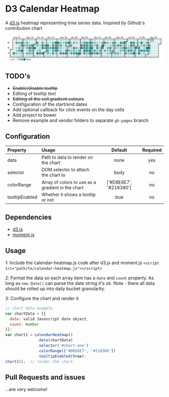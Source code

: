 # D3 Calendar Heatmap
A [d3.js](https://d3js.org/) heatmap representing time series data. Inspired by Github's contribution chart

![Reusable D3.js Calendar Heatmap chart](https://raw.githubusercontent.com/DKirwan/calendar-heatmap/develop/example/thumbnail.png)

## TODO's

* ~~Enable/disable tooltip~~
* Editing of tooltip text
* ~~Editing of the cell gradient colours~~
* Configuration of the start/end dates
* Add optional callback for click events on the day cells
* Add project to bower
* Remove example and vendor folders to separate `gh-pages` branch

## Configuration

|Property        | Usage           | Default  | Required |
|:------------- |:-------------|:-----:|:-----:|
| data | Path to data to render on the chart | none | yes |
| selector | DOM selector to attach the chart to | body | no |
| colorRange | Array of colors to use as a gradient in the chart | ['#D8E6E7', '#218380'] | no |
| tooltipEnabled | Whether it shows a tooltip or not | true | no |

## Dependencies

* [d3.js](https://d3js.org/)
* [moment.js](http://momentjs.com/)

## Usage

1: Include the calendar-heatmap.js code after d3.js and moment.js
`<script src="path/to/calendar-heatmap.js"></script>`

2: Format the data so each array item has a `date` and `count` property.
As long as `new Date()` can parse the date string it's ok. Note - there all data should be rolled up into daily bucket granularity.

3: Configure the chart and render it
```javascript
// chart data example
var chartData = [{
  date: valid Javascript date object,
  count: Number
}];
var chart1 = calendarHeatmap()
              .data(chartData)
              .selector('#chart-one')
              .colorRange(['#D8E6E7', '#218380'])
              .tooltipEnabled(true);
chart1();  // render the chart
```

## Pull Requests and issues

...are very welcome!
